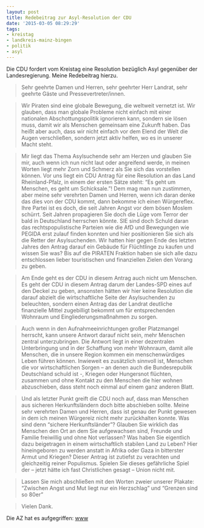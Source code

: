```yaml
---
layout: post
title: Redebeitrag zur Asyl-Resolution der CDU
date: '2015-03-05 08:29:29'
tags:
- kreistag
- landkreis-mainz-bingen
- politik
- asyl
---
```


Die CDU fordert vom Kreistag eine Resolution bezüglich Asyl gegenüber der Landesregierung. Meine Redebeitrag hierzu.

>Sehr geehrte Damen und Herren,
sehr geehrter Herr Landrat,
sehr geehrte Gäste und Pressevertreter/innen.

>Wir Piraten sind eine globale Bewegung, die weltweit vernetzt ist. Wir glauben, dass man globale Probleme nicht einfach mit einer nationalen Abschottungspolitik ignorieren kann, sondern sie lösen muss, damit wir als Menschen gemeinsam eine Zukunft haben. Das heißt aber auch, dass wir nicht einfach vor dem Elend der Welt die Augen verschließen, sondern jetzt aktiv helfen, wo es in unserer Macht steht.

>Mir liegt das Thema Asylsuchende sehr am Herzen und glauben Sie mir, auch wenn ich nun nicht laut oder angreifend werde, in meinen Worten liegt mehr Zorn und Schmerz als Sie sich das vorstellen können.
Vor uns liegt ein CDU Antrag für eine Resolution an das Land Rheinland-Pfalz, in einem der ersten Sätze steht: “Es geht um Menschen, es geht um Schicksale.”! Dem mag man nun zustimmen, aber meine sehr verehrten Damen und Herren, wenn ich daran denke das dies von der CDU kommt, dann bekomme ich einen Würgereflex. Ihre Partei ist es doch, die seit Jahren Angst vor dem bösen Moslem schürrt.
Seit Jahren propagieren Sie doch die Lüge vom Terror der bald in Deutschland herrschen könnte. SIE sind doch Schuld daran das rechtspopulistische Parteien wie die AfD und Bewegungen wie PEGIDA erst zulauf finden konnten und hier positionieren Sie sich als die Retter der Asylsuchenden.
Wir hatten hier gegen Ende des letzten Jahres den Antrag darauf ein Gebäude für Flüchtlinge zu kaufen und wissen Sie was? Bis auf die PIRATEN Fraktion haben sie sich alle dazu entschlossen lieber touristischen und finanziellen Zielen den Vorang zu geben.

>Am Ende geht es der CDU in diesem Antrag auch nicht um Menschen. Es geht der CDU in diesem Antrag darum der Landes-SPD eines auf den Deckel zu geben, ansonsten hätten wir hier keine Resolution die darauf abzielt die wirtschaftliche Seite der Asylsuchenden zu beleuchten, sondern einen Antrag das der Landrat deutliche finanzielle Mittel zugebilligt bekommt um für entsprechenden Wohnraum und Eingliederungsmaßnahmen zu sorgen.

>Auch wenn in den Aufnahmeeinrichtungen großer Platzmangel herrscht, kann unsere Antwort darauf nicht sein, mehr Menschen zentral unterzubringen. Die Antwort liegt in einer dezentralen Unterbringung und in der Schaffung von mehr Wohnraum, damit alle Menschen, die in unsere Region kommen ein menschenwürdiges Leben führen können. Inwieweit es zusätzlich sinnvoll ist, Menschen die vor wirtschaftlichen Sorgen – an denen auch die Bundesrepublik Deutschland schuld ist -, Kriegen oder Hungersnot flüchten, zusammen und ohne Kontakt zu den Menschen die hier wohnen abzuschieben, dass steht noch einmal auf einem ganz anderen Blatt.

>Und als letzter Punkt greift die CDU noch auf, dass man Menschen aus sicheren Herkunftsländern doch bitte abschieben sollte. Meine sehr verehrten Damen und Herren, dass ist genau der Punkt gewesen in dem ich meinen Würgereiz nicht mehr zurückhalten konnte. Was sind denn “sichere Herkunftsländer”? Glauben Sie wirklich das Menschen den Ort an dem Sie aufgewachsen sind, Freunde und Familie freiwillig und ohne Not verlassen?
Was haben Sie eigentlich dazu beigetragen in einem wirtschaftlich stabilen Land zu Leben? Hier hineingeboren zu werden anstatt in Afrika oder Gaza in bitterster Armut und Kriegen?
Dieser Antrag ist zutiefst zu verachten und gleichzeitig reiner Populismus. Spielen Sie dieses gefährliche Spiel der – jetzt hätte ich fast Christlichen gesagt – Union nicht mit.

>Lassen Sie mich abschließen mit den Worten zweier unserer Plakate: “Zwischen Angst und Mut liegt nur ein Herzschlag” und “Grenzen sind so 80er”

>Vielen Dank.

Die AZ hat es aufgegriffen: [www](http://www.allgemeine-zeitung.de/lokales/ingelheim/landkreis-mainz-bingen/kritik-an-asyl-resolution_15043140.htm)